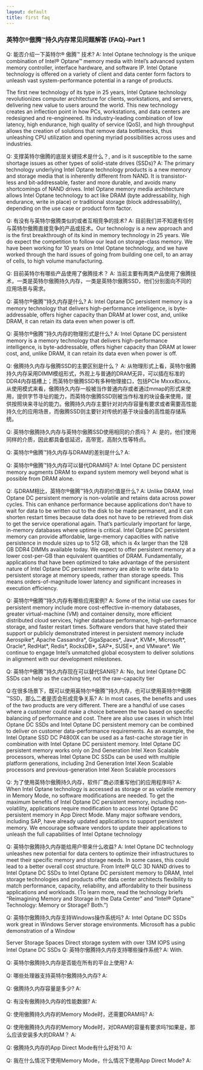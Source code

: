 ```yaml
---
layout: default
title: first faq
---
```


### 英特尔®傲腾™持久内存常见问题解答 (FAQ)-Part 1
Q: 能否介绍一下英特尔® 傲腾™ 技术?
A:	Intel Optane technology is the unique combination of Intel® Optane™ memory media with Intel’s advanced system memory controller, interface hardware, and software IP. Intel Optane technology is offered on a variety of client and data center form factors to unleash vast system-performance potential in a range of products.

The first new technology of its type in 25 years, Intel Optane technology revolutionizes computer architecture for clients, workstations, and servers, delivering new value to users around the world. This new technology creates an inflection point in how PCs, workstations, and data centers are redesigned and re-engineered. Its industry-leading combination of low latency, high endurance, high quality of service (QoS), and high throughput allows the creation of solutions that remove data bottlenecks, thus unleashing CPU utilization and opening myriad possibilities across uses and industries.

Q:	支撑英特尔傲腾的底层关键技术是什么？, and is it susceptible to the same shortage issues as other types of solid-state drives (SSDs)?
A:	The primary technology underlying Intel Optane technology products is a new memory and storage media that is inherently different from NAND. It is transistor-less and bit-addressable, faster and more durable, and avoids many shortcomings of NAND drives. Intel Optane memory media architecture allows
Intel Optane technology to act like DRAM (byte addressability, high endurance, write in place) or traditional storage (block addressability), depending on the use case or product form factor.

Q: 有没有与英特尔傲腾类似的或者互相竞争的技术?
A:	目前我们并不知道有任何与英特尔傲腾直接竞争的产品或技术。Our technology is a new approach and is the first breakthrough of its kind in memory technology in 25 years. We do expect the competition to follow our lead on storage-class memory. We have been working for 10 years on Intel Optane technology, and we have worked through the hard issues of going from building one cell, to an array of cells, to high volume manufacturing.

Q: 目前英特尔有哪些产品使用了傲腾技术？
A: 当前主要有两类产品使用了傲腾技术，一类是英特尔傲腾持久内存，一类是英特尔傲腾SSD，他们分别面向不同的应用场景与需求。

Q: 英特尔®傲腾™持久内存是什么?
A:	Intel Optane DC persistent memory is a memory technology that delivers high-performance intelligence, is byte-addressable, offers higher capacity than DRAM at lower cost, and, unlike DRAM, it can retain its data even when power is off.

Q: 英特尔®傲腾™持久内存的物理形式是什么?
A: Intel Optane DC persistent memory is a memory technology that delivers high-performance intelligence, is byte-addressable, offers higher capacity than DRAM at lower cost, and, unlike DRAM, it can retain its data even when power is off.

Q: 傲腾持久内存与傲腾SSD的主要区别是什么？
A: 从物理形式上看，英特尔傲腾持久内存采用DIMM模组形式，外观上与普通的DRAM无异，可以插在标准的DDR4内存插槽上；而英特尔傲腾SSD有多种物理接口，包括PCIe Mxxx和xxx。从使用模式来看，傲腾持久内存一般被当作普通内存或者通过mmap的形式来使用，提供字节寻址的能力，而英特尔傲腾SSD则被当作标准的块设备来使用，提供按照块来寻址的能力。傲腾持久内存主要针对对内存容量有要求或者需要高性能持久化的应用场景，而傲腾SSD则主要针对传统的基于块设备的高性能存储系统。

Q: 英特尔傲腾持久内存与英特尔傲腾SSD使用相同的介质吗？
A:	是的，他们使用同样的介质，因此都具备低延迟，高带宽，高耐久性等特点。


Q: 英特尔®傲腾™持久内存与DRAM的差别是什么?
A: 

Q: 英特尔®傲腾™持久内存可以替代DRAM吗?
A:	Intel Optane DC persistent memory augments DRAM to expand system memory well beyond what is possible from DRAM alone.

Q: 与DRAM相比，英特尔®傲腾™持久内存的价值是什么?
A:	Unlike DRAM, Intel Optane DC persistent memory is non-volatile and retains data across power cycles. This can enhance performance because applications don’t have to wait for data to be written out to the disk to be made permanent, and it can shorten restart times because data does not have to be retrieved from disk to get the service operational again. That’s particularly important for large, in-memory databases where uptime is critical. Intel Optane DC persistent memory can provide affordable, large-memory capacities with native persistence in module sizes up to 512 GB, which is 4x larger than the 128 GB DDR4 DIMMs available today. We expect to offer persistent memory at a lower cost-per-GB than equivalent quantities of DRAM. Fundamentally, applications that have been optimized to take advantage of the persistent nature of Intel Optane DC persistent memory are able to write data to persistent storage at memory speeds, rather than storage speeds. This means orders-of-magnitude lower latency and significant increases in execution efficiency.

Q: 英特尔®傲腾™持久内存有哪些应用案例?
A:	Some of the initial use cases for persistent memory include more cost-effective in-memory databases, greater virtual-machine (VM) and container density, more efficient distributed cloud services, higher database performance, high-performance storage, and faster restart times. Software vendors that have stated their support or publicly demonstrated interest in persistent memory include Aerospike*, Apache Cassandra*, GigaSpaces*, Java*, KVM*, Microsoft*, Oracle*, RedHat*, Redis*, RocksDB*, SAP*, SUSE*, and VMware*. We continue to engage Intel’s unmatched global ecosystem to deliver solutions in alignment with our development milestones.

Q: 英特尔®傲腾™持久内存现在可以替代SAN吗?
A: No, but Intel Optane DC SSDs can help as the caching tier, not the raw-capacity tier

Q:在很多场景下，既可以使用英特尔®傲腾™持久内存，也可以使用英特尔®傲腾™SSD，那么二者是否会形成竞争关系?
A: In most cases, the benefits and uses of the two products are very different. There are a handful of use cases where a customer could make a choice between the two based on specific balancing of performance and cost. There are also use cases in which Intel Optane DC SSDs and Intel Optane DC persistent memory can be combined to deliver on customer data-performance requirements. As an example, the Intel Optane SSD DC P4800X can be used as a fast-cache storage tier in combination with Intel Optane DC persistent memory. Intel Optane DC persistent memory works only on 2nd Generation Intel Xeon Scalable processors, whereas Intel Optane DC SSDs can be used with multiple platform generations, including 2nd Generation Intel Xeon Scalable processors and previous-generation Intel Xeon Scalable processors

Q: 为了使用英特尔傲腾持久内存，软件厂商必须重写他们的应用程序吗?
A: When Intel Optane technology is accessed as storage or as volatile memory in Memory Mode, no software modifications are needed. To get the maximum benefits of Intel Optane DC persistent memory, including non-volatility, applications require modification to access Intel Optane DC persistent memory in App Direct Mode. Many major software vendors, including SAP, have already updated applications to support persistent memory. We encourage software vendors to update their applications to unleash the full capabilities of Intel Optane technology

Q: 英特尔傲腾持久内存能给用户带来什么收益?
A:	Intel Optane DC technology unleashes new potential for data centers to optimize their infrastructures to meet their specific memory and storage needs. In some cases, this could lead to a better overall cost structure. From Intel® QLC 3D NAND drives to Intel Optane DC SSDs to Intel Optane DC persistent memory to DRAM, Intel storage technologies and products offer data center architects flexibility to match performance, capacity, reliability, and affordability to their business applications and workloads. (To learn more, read the technology briefs “Reimagining Memory and Storage in the Data Center” and “Intel® Optane™ Technology: Memory or Storage? Both.”)

Q: 英特尔傲腾持久内存支持Windows操作系统吗?
A:	Intel Optane DC SSDs work great in Windows Server storage environments. Microsoft has a public demonstration of a Window

Server Storage Spaces Direct storage system with over 13M IOPS using Intel Optane DC SSDs
Q: 英特尔傲腾持久内存支持哪些操作系统?
A:	With.

Q: 英特尔傲腾持久内存是否能在所有的平台上使用?
A:

Q: 哪些处理器支持英特尔傲腾持久内存?
A:

Q: 傲腾持久内存容量是多少?
A:

Q: 有没有傲腾持久内存的性能数据?
A:

Q: 使用傲腾持久内存的Memory Mode时，还需要DRAM吗?
A:

Q: 使用傲腾持久内存的Memory Mode时，对DRAM的容量有要求吗?如果是，那么应该安装多大的DRAM？
A:

Q: 傲腾持久内存的App Direct Mode有什么好处?()
A:

Q: 我在什么情况下使用Memory Mode，什么情况下使用App Direct Mode?
A:



